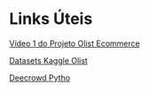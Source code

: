 # Links Úteis 

[Vídeo 1 do Projeto Olist Ecommerce](https://www.youtube.com/watch?v=6CoM665ZoKA&ab_channel=T%C3%A9oCalvo)

[Datasets Kaggle Olist](https://www.kaggle.com/datasets/olistbr/brazilian-ecommerce)

[Deecrowd Pytho](https://judge.beecrowd.com/pt/login?redirect=%2Fpt)
